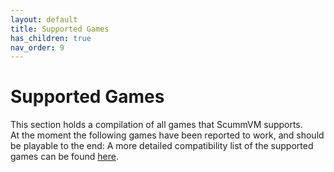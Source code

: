 ```yaml
---
layout: default
title: Supported Games
has_children: true
nav_order: 9
---
```


# Supported Games

This section holds a compilation of all games that ScummVM supports.  
At the moment the following games have been reported to work, and should be playable to the end: A more detailed compatibility list of the supported games can be found [here](https://www.scummvm.org/compatibility/).


